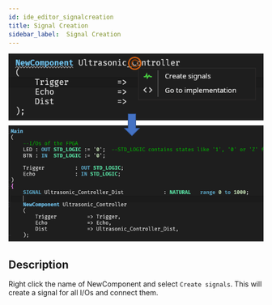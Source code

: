 ```yaml
---
id: ide_editor_signalcreation
title: Signal Creation
sidebar_label:  Signal Creation
---
```


![SignalCreation](assets/ide/SignalCreation.png)

## Description
Right click the name of NewComponent and select `Create signals`. This will create a signal for all I/Os and connect them.